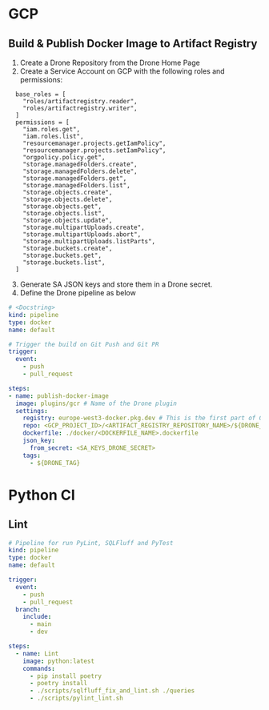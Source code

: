 # GCP
## Build & Publish Docker Image to Artifact Registry
1. Create a Drone Repository from the Drone Home Page
2. Create a Service Account on GCP with the following roles and permissions:
```
  base_roles = [
    "roles/artifactregistry.reader",
    "roles/artifactregistry.writer",
  ]
  permissions = [
    "iam.roles.get",
    "iam.roles.list",
    "resourcemanager.projects.getIamPolicy",
    "resourcemanager.projects.setIamPolicy",
    "orgpolicy.policy.get",
    "storage.managedFolders.create",
    "storage.managedFolders.delete",
    "storage.managedFolders.get",
    "storage.managedFolders.list",
    "storage.objects.create",
    "storage.objects.delete",
    "storage.objects.get",
    "storage.objects.list",
    "storage.objects.update",
    "storage.multipartUploads.create",
    "storage.multipartUploads.abort",
    "storage.multipartUploads.listParts",
    "storage.buckets.create",
    "storage.buckets.get",
    "storage.buckets.list",
  ]
```
3. Generate SA JSON keys and store them in a Drone secret.
4. Define the Drone pipeline as below
```yml
# <Docstring>
kind: pipeline
type: docker
name: default

# Trigger the build on Git Push and Git PR
trigger:
  event:
    - push
    - pull_request

steps:
- name: publish-docker-image
  image: plugins/gcr # Name of the Drone plugin
  settings:
    registry: europe-west3-docker.pkg.dev # This is the first part of GCP Artifact Registry
    repo: <GCP_PROJECT_ID>/<ARTIFACT_REGISTRY_REPOSITORY_NAME>/${DRONE_REPO} # 
    dockerfile: ./docker/<DOCKERFILE_NAME>.dockerfile
    json_key:
      from_secret: <SA_KEYS_DRONE_SECRET>
    tags:
      - ${DRONE_TAG}
```

# Python CI
## Lint
```yml
# Pipeline for run PyLint, SQLFluff and PyTest
kind: pipeline
type: docker
name: default

trigger:
  event:
    - push
    - pull_request
  branch:
    include:
      - main
      - dev

steps:
  - name: Lint
    image: python:latest
    commands:
      - pip install poetry
      - poetry install
      - ./scripts/sqlfluff_fix_and_lint.sh ./queries
      - ./scripts/pylint_lint.sh

```
